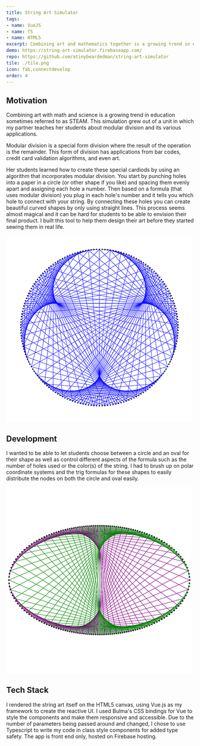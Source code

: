 ```yaml
---
title: String Art Simulator
tags:
- name: VueJS
- name: TS
- name: HTML5
excerpt: Combining art and mathematics together is a growing trend in education. This simulation provides students a glimpse at the art they can create using a mathematical tool called modular division.
demo: https://string-art-simulator.firebaseapp.com/
repo: https://github.com/atinybeardedman/string-art-simulator
tile: ./tile.png
icon: fab,connectdevelop
order: 4
---
```

## Motivation
Combining art with math and science is a growing trend in education sometimes referred to as STEAM. This simulation grew out of a unit in which my partner teaches her students about modular division and its various applications. 

Modular division is a special form division where the result of the operation is the remainder. This form of division has applications from bar codes, credit card validation algorithms, and even art. 

Her students learned how to create these special cardiods by using an algorithm that incorporates modular division. You start by punching holes into a paper in a circle (or other shape if you like) and spacing them evenly apart and assigning each hole a number. Then based on a formula (that uses modular division) you plug in each hole's number and it tells you which hole to connect with your string. By connecting these holes you can create beautiful curved shapes by only using straight lines. This process seems almost magical and it can be hard for students to be able to envision their final product. I built this tool to help them design their art before they started sewing them in real life.

![Fig. 1 - An example string design](./tile.png)

## Development
I wanted to be able to let students choose between a circle and an oval for their shape as well as control different aspects of the formula such as the number of holes used or the color(s) of the string. I had to brush up on polar coordinate systems and the trig formulas for these shapes to easily distribute the nodes on both the circle and oval easily.

![Fig. 2 - An example string design using 2 different colored strings](./string-2.png)

## Tech Stack
I rendered the string art itself on the HTML5 canvas, using Vue.js as my framework to create the reactive UI. I used Bulma's CSS bindings for Vue to style the components and make them responsive and accessible. Due to the number of parameters being passed around and changed, I chose to use Typescript to write my code in class style components for added type safety. The app is front end only, hosted on Firebase hosting.